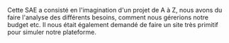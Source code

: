 Cette SAE a consisté en l'imagination d'un projet de A à Z, nous avons du faire l'analyse des différents besoins, comment nous gérerions notre budget etc. Il nous était également demandé de faire un site très primitif pour simuler notre plateforme.
